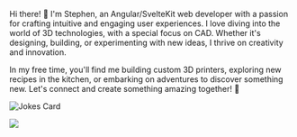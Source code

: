 Hi there! 👋 I'm Stephen, an Angular/SvelteKit web developer with a passion for crafting intuitive and engaging user experiences. I love diving into the world of 3D technologies, with a special focus on CAD. Whether it's designing, building, or experimenting with new ideas, I thrive on creativity and innovation.

In my free time, you'll find me building custom 3D printers, exploring new recipes in the kitchen, or embarking on adventures to discover something new. Let's connect and create something amazing together! 🚀

![Jokes Card](https://readme-jokes.vercel.app/api)

![](https://komarev.com/ghpvc/?username=traveno)
